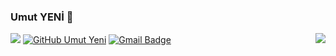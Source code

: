 

### Umut YENİ 👋

<!-- prettier-ignore-start -->
<!-- markdownlint-disable -->
<img align="right" src="https://github-readme-stats.vercel.app/api?username=enesKaraosman&show_icons=true&icon_color=278ECF&text_color=718096&bg_color=f7f7f7&hide_title=true" />
<!-- markdownlint-enable -->
<!-- prettier-ignore-end -->

![](https://visitor-badge.glitch.me/badge?page_id=EnesKaraosman.EnesKaraosman)
[![GitHub Umut Yeni](https://img.shields.io/github/followers/EnesKaraosman?label=follow&style=social)](https://github.com/umutyenitr)
[![Gmail Badge](https://img.shields.io/badge/-umutyenitr-c14438?style=flat&logo=Gmail&logoColor=white&link=mailto:umutyenitr@gmail.com)](mailto:umutyenitr@gmail.com)
<br>

